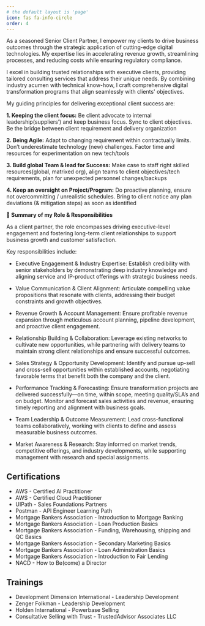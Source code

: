 ```yaml
---
# the default layout is 'page'
icon: fas fa-info-circle
order: 4
---
```


As a seasoned Senior Client Partner, I empower my clients to drive business outcomes through the strategic application of cutting-edge digital technologies. My expertise lies in accelerating revenue growth, streamlining processes, and reducing costs while ensuring regulatory compliance.

I excel in building trusted relationships with executive clients, providing tailored consulting services that address their unique needs. By combining industry acumen with technical know-how, I craft comprehensive digital transformation programs that align seamlessly with clients' objectives.

My guiding principles for delivering exceptional client success are:

**1. Keeping the client focus:** Be client advocate to internal leadership(suppliers’) and keep business focus. Sync to client objectives. Be the bridge between client requirement and delivery organization

**2. Being Agile:** Adapt to changing requirement within contractually limits. Don’t underestimate technology (new) challenges. Factor time and resources for experimentation on new tech/tools

**3. Build global Team & lead for Success:** Make case to staff right skilled resources(global, matrixed org), align teams to client objectives/tech requirements, plan for unexpected personnel changes/backups

**4. Keep an oversight on Project/Program:** Do proactive planning, ensure not overcommitting / unrealistic schedules. Bring to client notice any plan deviations (& mitigation steps) as soon as identified

**🌟 Summary of my Role & Responsibilities**

As a client partner, the role encompasses driving executive-level engagement and fostering long-term client relationships to support business growth and customer satisfaction. 

Key responsibilities include:

- Executive Engagement & Industry Expertise: Establish credibility with senior stakeholders by demonstrating deep industry knowledge and aligning service and IP-product offerings with strategic business needs.

- Value Communication & Client Alignment: Articulate compelling value propositions that resonate with clients, addressing their budget constraints and growth objectives.

- Revenue Growth & Account Management: Ensure profitable revenue expansion through meticulous account planning, pipeline development, and proactive client engagement.

- Relationship Building & Collaboration: Leverage existing networks to cultivate new opportunities, while partnering with delivery teams to maintain strong client relationships and ensure successful outcomes.

- Sales Strategy & Opportunity Development: Identify and pursue up-sell and cross-sell opportunities within established accounts, negotiating favorable terms that benefit both the company and the client.

- Performance Tracking & Forecasting: Ensure transformation projects are delivered successfully—on time, within scope, meeting quality/SLA’s and on budget. Monitor and forecast sales activities and revenue, ensuring timely reporting and alignment with business goals.

- Team Leadership & Outcome Measurement: Lead cross-functional teams collaboratively, working with clients to define and assess measurable business outcomes.

- Market Awareness & Research: Stay informed on market trends, competitive offerings, and industry developments, while supporting management with research and special assignments.



## Certifications
- AWS - Certified AI Practitioner
- AWS - Certified Cloud Practitioner
- UIPath - Sales Foundations Partners
- Postman - API Engineer Learning Path
- Mortgage Bankers Association - Introduction to Mortgage Banking
- Mortgage Bankers Association - Loan Production Basics
- Mortgage Bankers Association - Funding, Warehousing, shipping and QC Basics
- Mortgage Bankers Association - Secondary Marketing Basics
- Mortgage Bankers Association - Loan Adminstration Basics
- Mortgage Bankers Association - Introduction to Fair Lending
- NACD - How to Be(come) a Director

## Trainings
- Development Dimension International - Leadership Development
- Zenger Folkman - Leadership Development
- Holden International - Powerbase Selling
- Consultative Selling with Trust - TrustedAdvisor Associates LLC





